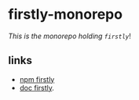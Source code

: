 # firstly-monorepo

_This is the monorepo holding `firstly`_!

## links

- [npm firstly](https://www.npmjs.com/package/firstly)
- [doc firstly](https://firstly.fun).
